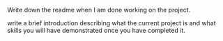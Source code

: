 Write down the readme when I am done working on the project.

write a brief introduction describing what the current project is and what skills you will have demonstrated once you have completed it.
